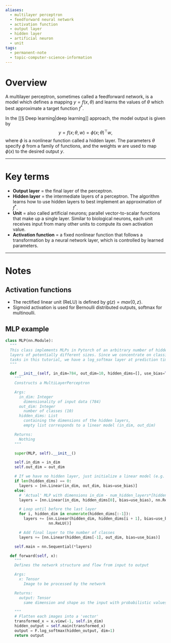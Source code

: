 ```yaml
---
aliases:
  - multilayer perceptron
  - feedforward neural network
  - activation function
  - output layer
  - hidden layer
  - artificial neuron
  - unit
tags:
  - permanent-note
  - topic-computer-science-information
---
```

# Overview

A multilayer perceptron, sometimes called a feedforward network, is a model which defines a mapping $y = f(x, \theta)$ and learns the values of $\theta$ which best approximate a target function $f^*$.

In the [[§ Deep learning|deep learning]] approach, the model output is given by  $$ y = f(x; \theta,w) = \phi(x; \theta)^{\top}w, $$ where $\phi$ is a nonlinear function called a hidden layer. The parameters $\theta$ specify $\phi$ from a family of functions, and the weights $w$ are used to map $\phi(x)$ to the desired output $y$.

---
# Key terms
- **Output layer** = the final layer of the perceptron.
- **Hidden layer** = the intermediate layers of a perceptron. The algorithm learns how to use hidden layers to best implement an approximation of $f^*$.
- **Unit** = also called artificial neurons; parallel vector-to-scalar functions that make up a single layer. Similar to biological neurons, each unit receives input from many other units to compute its own activation value.
- **Activation function** = a fixed nonlinear function that follows a transformation by a neural network layer, which is controlled by learned parameters.

---
# Notes

## Activation functions
- The rectified linear unit (ReLU) is defined by $g(z) = max\{0, z\}$.
- Sigmoid activation is used for Bernoulli distributed outputs, softmax for multinoulli.

## MLP example

```Python
class MLP(nn.Module):
  """
  This class implements MLPs in Pytorch of an arbitrary number of hidden
  layers of potentially different sizes. Since we concentrate on classification
  tasks in this tutorial, we have a log_softmax layer at prediction time.
  """

  def __init__(self, in_dim=784, out_dim=10, hidden_dims=[], use_bias=True):
    """
    Constructs a MultiLayerPerceptron

    Args:
      in_dim: Integer
        dimensionality of input data (784)
      out_dim: Integer
        number of classes (10)
      hidden_dims: List
        containing the dimensions of the hidden layers,
        empty list corresponds to a linear model (in_dim, out_dim)

    Returns:
      Nothing
    """

    super(MLP, self).__init__()

    self.in_dim = in_dim
    self.out_dim = out_dim

    # If we have no hidden layer, just initialize a linear model (e.g. in logistic regression)
    if len(hidden_dims) == 0:
      layers = [nn.Linear(in_dim, out_dim, bias=use_bias)]
    else:
      # 'Actual' MLP with dimensions in_dim - num_hidden_layers*[hidden_dim] - out_dim
      layers = [nn.Linear(in_dim, hidden_dims[0], bias=use_bias), nn.ReLU()]

      # Loop until before the last layer
      for i, hidden_dim in enumerate(hidden_dims[:-1]):
        layers += [nn.Linear(hidden_dim, hidden_dims[i + 1], bias=use_bias),
                   nn.ReLU()]

      # Add final layer to the number of classes
      layers += [nn.Linear(hidden_dims[-1], out_dim, bias=use_bias)]

    self.main = nn.Sequential(*layers)

  def forward(self, x):
    """
    Defines the network structure and flow from input to output

    Args:
      x: Tensor
        Image to be processed by the network

    Returns:
      output: Tensor
        same dimension and shape as the input with probabilistic values in the range [0, 1]

    """
    # Flatten each images into a 'vector'
    transformed_x = x.view(-1, self.in_dim)
    hidden_output = self.main(transformed_x)
    output = F.log_softmax(hidden_output, dim=1)
    return output
```
